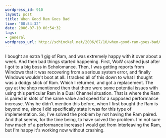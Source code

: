 ```yaml
--- 
wordpress_id: 910
layout: post
title: When Good Ram Goes Bad
time: "00:54:32"
date: 2006-07-10 00:54:32
tags: 
- general
wordpress_url: http://schinckel.net/2006/07/10/when-good-ram-goes-bad/
---
```

I bought an extra 1 gig of Ram, and was extremely happy with it over about a week. And then bad things started happening. First, WoW crashed just after I got to a big boss in Scholomance. Then, I was getting reports from Windows that it was recovering from a serious system error, and finally Windows wouldn't boot at all. I tracked all of this down to what I thought was a dodgy stick of Ram. Which I returned, and got a replacement. The guy at the shop mentioned then that there were some potential issues with using this particular Ram in a Dual Channel situation. That is where the Ram is paired in slots of the same value and speed for a supposed performance increase. Why he didn't mention this before, when I first bought the Ram is beyond me, since I did specifically state it was for this type of implementation. So, I've solved the problem by not having the Ram paired. And that seems, for the time being, to have solved the problem. I'm not sure how much of a performance increase I would get from Interleaving the Ram, but I'm happy it's working now without crashing. 
